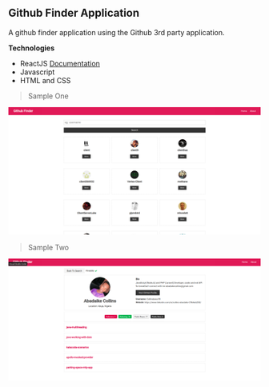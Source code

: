 ## Github Finder Application
A github finder application using the Github 3rd party application.

**Technologies**

* ReactJS [Documentation](https://reactjs.org/tutorial/tutorial.html)
* Javascript 
* HTML and CSS

> Sample One
<img src="src/turtlepics/img1.png">


> Sample Two
<img src="src/turtlepics/img2.png">